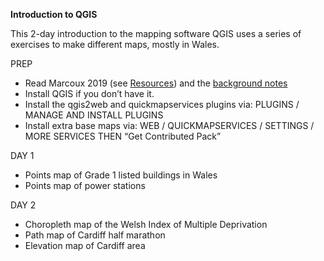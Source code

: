 **Introduction to QGIS**

This 2-day introduction to the mapping software QGIS uses a series of exercises to make different maps, mostly in Wales. 

PREP
- Read Marcoux 2019 (see [Resources](https://github.com/aodhanlutetiae/QGIS/blob/main/resources.md)) and the [background notes](https://github.com/aodhanlutetiae/QGIS/blob/main/background.md)
- Install QGIS if you don’t have it. 
- Install the qgis2web and quickmapservices plugins via: PLUGINS / MANAGE AND INSTALL PLUGINS
- Install extra base maps via: WEB / QUICKMAPSERVICES / SETTINGS / MORE SERVICES THEN “Get Contributed Pack”

DAY 1
- Points map of Grade 1 listed buildings in Wales
- Points map of power stations

DAY 2
- Choropleth map of the Welsh Index of Multiple Deprivation
- Path map of Cardiff half marathon
- Elevation map of Cardiff area
